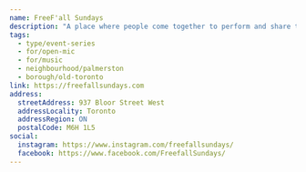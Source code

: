 ```yaml
---
name: FreeF'all Sundays
description: "A place where people come together to perform and share their love of music, network and connect. The FreeF'all community has grown over the years and attracts performers of all styles from all over the world."
tags:
  - type/event-series
  - for/open-mic
  - for/music
  - neighbourhood/palmerston
  - borough/old-toronto
link: https://freefallsundays.com
address:
  streetAddress: 937 Bloor Street West
  addressLocality: Toronto
  addressRegion: ON
  postalCode: M6H 1L5
social:
  instagram: https://www.instagram.com/freefallsundays/
  facebook: https://www.facebook.com/FreefallSundays/
---
```

